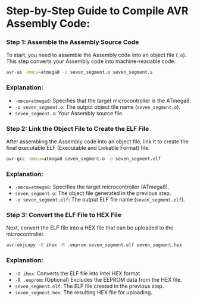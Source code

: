 # Step-by-Step Guide to Compile AVR Assembly Code:

### Step 1: Assemble the Assembly Source Code
To start, you need to assemble the Assembly code into an object file (`.o`). This step converts your Assembly code into machine-readable code.

```bash
avr-as -mmcu=atmega8 -o seven_segment.o seven_segment.s
```

### Explanation:
- `-mmcu=atmega8`: Specifies that the target microcontroller is the ATmega8.
- `-o seven_segment.o`: The output object file name (`seven_segment.o`).
- `seven_segment.s`: Your Assembly source file.

### Step 2: Link the Object File to Create the ELF File
After assembling the Assembly code into an object file, link it to create the final executable ELF (Executable and Linkable Format) file.

```bash
avr-gcc -mmcu=atmega8 seven_segment.o -o seven_segment.elf
```

### Explanation:
- `-mmcu=atmega8`: Specifies the target microcontroller (ATmega8).
- `seven_segment.o`: The object file generated in the previous step.
- `-o seven_segment.elf`: The output ELF file name (`seven_segment.elf`).

### Step 3: Convert the ELF File to HEX File
Next, convert the ELF file into a HEX file that can be uploaded to the microcontroller.

```bash
avr-objcopy -O ihex -R .eeprom seven_segment.elf seven_segment.hex
```

### Explanation:
- `-O ihex`: Converts the ELF file into Intel HEX format.
- `-R .eeprom`: (Optional) Excludes the EEPROM data from the HEX file.
- `seven_segment.elf`: The ELF file created in the previous step.
- `seven_segment.hex`: The resulting HEX file for uploading.